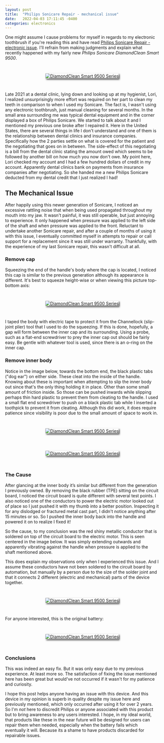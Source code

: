 ```yaml
---
layout: post
title:  "Philips Sonicare Repair - mechanical issue"
date:   2022-04-03 17:11:45 -0400
categories: electronics
---
```


One might assume I cause problems for myself in regards to my electronic toothbrush if you're reading this and have read [Philips Sonicare Repair - electronic issue](https://marckassay.github.io/electronics/2020/05/15/philips-sonicare-repair.html). I'll refrain from making judgments and explain what recently happened with my fairly new _Philips Sonicare DiamondClean Smart 9500_.

<div style="display: flex;justify-content: center; padding: 2em;">
  <a href="/assets/2022-04-03/media-lg.jpg"><img title="DiamondClean Smart 9500 Series" style="box-shadow: 3px 3px 5px rgba(0, 0, 0, .7);" src="/assets/2022-04-03/media-sm.jpg" /></a>
</div>

Late 2021 at a dental clinic, lying down and looking up at my hygienist, Lori, I realized unsurprisingly more effort was required on her part to clean my teeth in comparison to when I used my Sonicare. The fact is, I wasn't using any electronic toothbrush, just manual cleaning for several months. In the small area surrounding me was typical dental equipment and in the corner displayed a box of Philips Sonicare. We started to talk about it and I mentioned my previous one broke after I repaired it. Here in the United States, there are several things in life I don't understand and one of them is the relationship between dental clinics and insurance companies. Specifically how the 2 parties settle on what is covered for the patient and the negotiating that goes on in between. The side-effect of this negotiating is a bill from the dental clinic stating the amount owed which seems to be followed by another bill on how much you now don't owe. My point here, Lori checked my account and I had a few hundred dollars of credit in my account. Apparently dental clinics bank on payments from insurance companies after negotiating. So she handed me a new Philips Sonicare deducted from my dental credit that I just realized I had!

## The Mechanical Issue

After happily using this newer generation of Sonicare, I noticed an excessive rattling noise that when being used propagated throughout my mouth into my jaw. It wasn't painful, it was still operable, but just annoying to experience. It only happened when pressure was applied to the left side of the shaft and when pressure was applied to the front. Reluctant to undertake another Sonicare repair, and after a couple of months of using it with this issue, I eventually committed myself in attempts to repair or call support for a replacement since it was still under warranty. Thankfully, with the experience of my last Sonicare repair, this wasn't difficult at all.

### Remove cap

Squeezing the end of the handle's body where the cap is located, I noticed this cap is similar to the previous generation although its appearance is different. It's best to squeeze height-wise or when viewing this picture top-bottom axis:

<div style="display: flex;justify-content: center; padding: 2em;">
  <a href="/assets/2022-04-03/bottom-cap-lg.jpg"><img title="DiamondClean Smart 9500 Series" style="box-shadow: 3px 3px 5px rgba(0, 0, 0, .7);" src="/assets/2022-04-03/bottom-cap-sm.jpg" /></a>
</div>

I taped the body with electric tape to protect it from the Channellock (slip-joint plier) tool that I used to do the squeezing. If this is done, hopefully, a gap will form between the inner cap and its surrounding. Using a probe, such as a flat-end screwdriver to prey the inner cap out should be fairly easy. Be gentle with whatever tool is used, since there is an o-ring on the inner cap.

### Remove inner body

Notice in the image below, towards the bottom end, the black plastic tabs ("dog ear") on either side. These cleat into the inside of the handle. Knowing about these is important when attempting to slip the inner body out since that's the only thing holding it in place. Other than some small amount of friction inside. So those can be pushed inwards while slipping perhaps thin hard plastic to prevent them from cleating to the handle. I used a small flat end screwdriver to push on a black plastic tab while I inserted a toothpick to prevent it from cleating. Although this did work, it does require patience since visibility is poor due to the small amount of space to work in.

<div style="display: flex;justify-content: center; padding: 2em;">
  <a href="/assets/2022-04-03/overview-lg.jpg"><img title="DiamondClean Smart 9500 Series" style="box-shadow: 3px 3px 5px rgba(0, 0, 0, .7);" src="/assets/2022-04-03/overview-sm.jpg" /></a>
</div>

<div style="display: flex;justify-content: center; padding: 2em;">
  <a href="/assets/2022-04-03/overview-removed-lg.jpg"><img title="DiamondClean Smart 9500 Series" style="box-shadow: 3px 3px 5px rgba(0, 0, 0, .7);" src="/assets/2022-04-03/overview-removed-sm.jpg" /></a>
</div>

### The Cause

After glancing at the inner body it’s similar but different from the generation I previously owned. By removing the black rubber (TPE) sitting on the circuit board, I noticed the circuit board is quite different with several test points. I also noticed one of the conductors to power the electric motor looked out of place so I just pushed it with my thumb into a better position. Inspecting it for any dislodged or fractured metal cast part, I didn't notice anything after 15 minutes or so. So I pushed the inner body back into the handle and powered it on to realize I fixed it!

So the cause, to my conclusion was the red shiny metallic conductor that is soldered on top of the circuit board to the electric motor. This is seen centered in the image below. It was simply extending outwards and apparently vibrating against the handle when pressure is applied to the shaft mentioned above.

This does explain my observations only when I experienced this issue. And I assume these conductors have not been soldered to the circuit board by automation, but manually by a person due to the size of the solder joint and that it connects 2 different (electric and mechanical) parts of the device together.

<div style="display: flex;justify-content: center; padding: 2em;">
  <a href="/assets/2022-04-03/conductor-lg.jpg"><img title="DiamondClean Smart 9500 Series" style="box-shadow: 3px 3px 5px rgba(0, 0, 0, .7);" src="/assets/2022-04-03/conductor-sm.jpg" /></a>
</div>

For anyone interested, this is the original battery:

<div style="display: flex;justify-content: center; padding: 2em;">
  <a href="/assets/2022-04-03/battery-lg.jpg"><img title="DiamondClean Smart 9500 Series" style="box-shadow: 3px 3px 5px rgba(0, 0, 0, .7);" src="/assets/2022-04-03/battery-sm.jpg" /></a>
</div>

### Conclusions

This was indeed an easy fix. But it was only easy due to my previous experience. At least more so. The satisfaction of fixing the issue mentioned here has been great but would've not occurred if it wasn't for my patience and curiosity.

I hope this post helps anyone having an issue with this device. And this device in my opinion is superb in quality despite my issue here and previously mentioned, which only occurred after using it for over 2 years. So I'm *not* here to discredit Philips or anyone associated with this product but to bring awareness to any users interested. I hope, in my ideal world, that products like these in the near future will be designed for users can repair them when needed, especially when the battery fails which eventually it will. Because its a shame to have products discarded for repairable issues.
